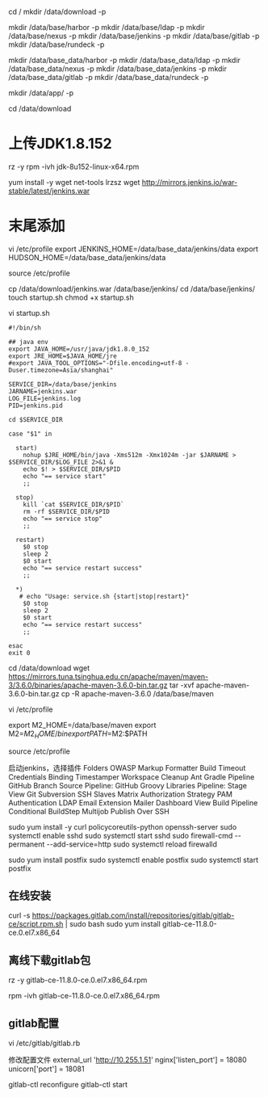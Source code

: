 
cd /
mkdir /data/download -p

mkdir /data/base/harbor -p
mkdir /data/base/ldap -p
mkdir /data/base/nexus -p
mkdir /data/base/jenkins -p
mkdir /data/base/gitlab -p
mkdir /data/base/rundeck -p

mkdir /data/base_data/harbor -p
mkdir /data/base_data/ldap -p
mkdir /data/base_data/nexus -p
mkdir /data/base_data/jenkins -p
mkdir /data/base_data/gitlab -p
mkdir /data/base_data/rundeck -p

mkdir /data/app/ -p

cd /data/download
# 上传JDK1.8.152
rz -y
rpm -ivh jdk-8u152-linux-x64.rpm


yum install -y wget net-tools lrzsz
wget http://mirrors.jenkins.io/war-stable/latest/jenkins.war

# 末尾添加
vi /etc/profile
export JENKINS_HOME=/data/base_data/jenkins/data
export HUDSON_HOME=/data/base_data/jenkins/data

source /etc/profile

cp /data/download/jenkins.war /data/base/jenkins/
cd /data/base/jenkins/
touch startup.sh
chmod +x startup.sh

vi startup.sh
```
#!/bin/sh

## java env
export JAVA_HOME=/usr/java/jdk1.8.0_152
export JRE_HOME=$JAVA_HOME/jre
#export JAVA_TOOL_OPTIONS="-Dfile.encoding=utf-8 -Duser.timezone=Asia/shanghai"

SERVICE_DIR=/data/base/jenkins
JARNAME=jenkins.war
LOG_FILE=jenkins.log
PID=jenkins.pid

cd $SERVICE_DIR

case "$1" in

  start)
    nohup $JRE_HOME/bin/java -Xms512m -Xmx1024m -jar $JARNAME > $SERVICE_DIR/$LOG_FILE 2>&1 &
    echo $! > $SERVICE_DIR/$PID
    echo "== service start"
    ;;

  stop)
    kill `cat $SERVICE_DIR/$PID`
    rm -rf $SERVICE_DIR/$PID
    echo "== service stop"
    ;;

  restart)
    $0 stop
    sleep 2
    $0 start
    echo "== service restart success"
    ;;

  *)
   # echo "Usage: service.sh {start|stop|restart}"
    $0 stop
    sleep 2
    $0 start
    echo "== service restart success"
    ;;

esac
exit 0
```

cd /data/download
wget https://mirrors.tuna.tsinghua.edu.cn/apache/maven/maven-3/3.6.0/binaries/apache-maven-3.6.0-bin.tar.gz
tar -xvf apache-maven-3.6.0-bin.tar.gz
cp -R apache-maven-3.6.0 /data/base/maven

vi /etc/profile

export M2_HOME=/data/base/maven
export M2=$M2_HOME/bin
export PATH=$M2:$PATH


source /etc/profile


启动jenkins，选择插件
Folders
OWASP
Markup
Formatter
Build
Timeout
Credentials
Binding
Timestamper
Workspace
Cleanup
Ant
Gradle
Pipeline
GitHub
Branch
Source
Pipeline:
GitHub
Groovy
Libraries
Pipeline:
Stage
View
Git
Subversion
SSH
Slaves
Matrix
Authorization
Strategy
PAM
Authentication
LDAP
Email
Extension
Mailer
Dashboard
View
Build
Pipeline
Conditional
BuildStep
Multijob
Publish
Over
SSH




sudo yum install -y curl policycoreutils-python openssh-server
sudo systemctl enable sshd
sudo systemctl start sshd
sudo firewall-cmd --permanent --add-service=http
sudo systemctl reload firewalld


sudo yum install postfix
sudo systemctl enable postfix
sudo systemctl start postfix

## 在线安装
curl -s https://packages.gitlab.com/install/repositories/gitlab/gitlab-ce/script.rpm.sh | sudo bash
sudo yum install gitlab-ce-11.8.0-ce.0.el7.x86_64

## 离线下载gitlab包
rz -y
gitlab-ce-11.8.0-ce.0.el7.x86_64.rpm

rpm -ivh gitlab-ce-11.8.0-ce.0.el7.x86_64.rpm

## gitlab配置
vi /etc/gitlab/gitlab.rb

修改配置文件
external_url 'http://10.255.1.51'
nginx['listen_port'] = 18080
unicorn['port'] = 18081

gitlab-ctl reconfigure
gitlab-ctl start
